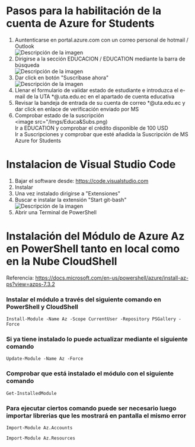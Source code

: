 # Pasos para la habilitación de la cuenta de Azure for Students

1. Auntenticarse en portal.azure.com con un correo personal de hotmail / Outlook    
![Descripción de la imagen](/Imgs/Autenticacion.png)
2. Dirigirse a la sección EDUCACION / EDUCATION mediante la barra de búsqueda    
![Descripción de la imagen](/Imgs/Educa&Subs.png)
3. Dar click en botón "Suscríbase ahora"    
![Descripción de la imagen](/images/SusAZStudents.png)
4. Llenar el formulario de validar estado de estudiante e introduzca el e-mail de la UTA *@.uta.edu.ec en el apartado de cuenta educativa
5. Revisar la bandeja de entrada de su cuenta de correo *@uta.edu.ec y dar click en enlace de verificación enviado por MS
6. Comprobar estado de la suscripción        
    <image src="/Imgs/Educa&Subs.png)     
    Ir a EDUCATION y comprobar el crédito disponible de 100 USD    
    Ir a Suscripciones y comprobar que esté añadida la Suscripción de MS Azure for Students

# Instalacion de Visual Studio Code
1. Bajar el software desde: <https://code.visualstudio.com>
2. Instalar 
3. Una vez instalado dirigirse a "Extensiones"
3. Buscar e instalar la extensión "Start git-bash"    
![Descripción de la imagen](/Imgs/Git-bash.png)
4. Abrir una Terminal de PowerShell 

# Instalación del Módulo de Azure Az en PowerShell tanto en local como en la Nube CloudShell
Referencia: <https://docs.microsoft.com/en-us/powershell/azure/install-az-ps?view=azps-7.3.2>
### Instalar el módulo a través del siguiente comando en PowerShell y CloudShell
```
Install-Module -Name Az -Scope CurrentUser -Repository PSGallery -Force
```
### Si ya tiene instalado lo puede actualizar mediante el siguiente comando
```
Update-Module -Name Az -Force
```
### Comprobar que está instalado el módulo con el siguiente comando
```
Get-InstalledModule
```
### Para ejecutar ciertos comando puede ser necesario luego importar librerias que les mostrará en pantalla el mismo error
```
Import-Module Az.Accounts
```
```
Import-Module Az.Resources
```